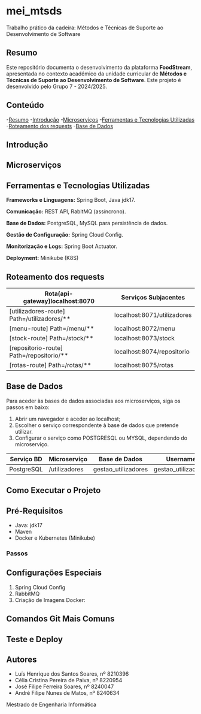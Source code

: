 # mei_mtsds
Trabalho prático da cadeira: Métodos e Técnicas de Suporte ao Desenvolvimento de Software

## Resumo

Este repositório documenta o desenvolvimento da plataforma **FoodStream**, apresentada no contexto académico da unidade curricular de **Métodos e Técnicas de Suporte ao Desenvolvimento de Software**. Este projeto é desenvolvido pelo Grupo 7 - 2024/2025.

## Conteúdo
-[Resumo](#resumo)
-[Introdução](#introdução)
-[Microserviços](#microserviços)
-[Ferramentas e Tecnologias Utilizadas](#ferramentas-e-tecnologias-utilizadas)
-[Roteamento dos requests](#roteamento-dos-requests)
-[Base de Dados](#base-de-dados)



## Introdução



## Microserviços



## Ferramentas e Tecnologias Utilizadas
**Frameworks e Linguagens:** Spring Boot, Java jdk17.

**Comunicação:** REST API, RabitMQ (assíncrono).

**Base de Dados:** PostgreSQL, MySQL para persistência de dados.

**Gestão de Configuração:** Spring Cloud Config.

**Monitorização e Logs:** Spring Boot Actuator.

**Deployment:** Minikube (K8S)

## Roteamento dos requests
| **Rota(api-gateway)localhost:8070**        | **Serviços Subjacentes**    |
|--------------------------------------------|-----------------------------|
| [utilizadores-route] Path=/utilizadores/** | localhost:8071/utilizadores |
| [menu-route] Path=/menu/**                 | localhost:8072/menu         |
| [stock-route] Path=/stock/**               | localhost:8073/stock        |
| [repositorio-route] Path=/repositorio/**   | localhost:8074/repositorio  |
| [rotas-route] Path=/rotas/**               | localhost:8075/rotas        |


## Base de Dados
Para aceder às bases de dados associadas aos microserviços, siga os passos em baixo:
1. Abrir um navegador e aceder ao localhost;
2. Escolher o serviço correspondente à base de dados que pretende utilizar.
3. Configurar o serviço como POSTGRESQL ou MYSQL, dependendo do microserviço.

| Serviço BD | Microserviço   | Base de Dados       | Username            | Password   |
|------------|----------------|---------------------|---------------------|------------|
| PostgreSQL | /utilizadores  | gestao_utilizadores | gestao_utilizadores | 123        | 


## Como Executar o Projeto


## Pré-Requisitos
- Java: jdk17
- Maven
- Docker e Kubernetes (Minikube)

### Passos


## Configurações Especiais
1. Spring Cloud Config
2. RabbitMQ
3. Criação de Imagens Docker:




## Comandos Git Mais Comuns


## Teste e Deploy

## Autores

- Luís Henrique dos Santos Soares, nº 8210396
- Célia Cristina Pereira de Paiva, nº 8220954
- José Filipe Ferreira Soares, nº 8240047
- André Filipe Nunes de Matos, nº 8240634

Mestrado de Engenharia Informática